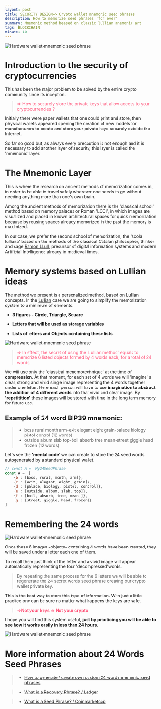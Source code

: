 ```yaml
---
layout: post
title: SECURITY DESIGN=> Crypto wallet mnemonic seed phrases
description: How to memorize seed phrases 'for ever'
summary: Mnemonic method beased on classic lullian mnemonic art
tags: BLOCKCHAIN
minute: 10
---
```


![Hardware wallet-mnemonic seed phrase](/assets/images/art/SEEDS/0.png)

# Introduction to the security of cryptocurrencies
This has been the major problem to be solved by the entire crypto community since its inception. 
> <span style="color:#ff597d">=> How to securely store the private keys that allow access to your cryptocurrencies ? </span>

Initially there were paper wallets that one could print and store, then physical wallets appeared opening the creation of new models for manufacturers to create and store your private keys securely outside the Internet.

So far so good but, as always every precaution is not enough and it is necessary to add another layer of security, this layer is called the 'mnemonic' layer.

# The Mnemonic Layer
This is where the research on ancient methods of memorization comes in, in order to be able to travel safely wherever one needs to go without needing anything more than one's own brain.

Among the ancient methods of memorization there is the 'classical school' method based on memory palaces or Roman 'LOCI', in which images are visualized and placed in known architectural spaces for quick memorization because by reusing spaces already memorized in the past the memory is maximized.

In our case, we prefer the second school of memorization, the 'scola lulliana' based on the methods of the classical Catalan philosopher, thinker and sage [Ramon LLull](https://fr.wikipedia.org/wiki/Raymond_Lulle), precursor of digital information systems and modern Artificial Intelligence already in medieval times.

# Memory systems based on Lullian ideas
The method we present is a personalized method, based on Lullian concepts. 
In the [Lullian](https://pure.uvt.nl/ws/portalfiles/portal/1439970/fulltext.pdf) case we are going to simplify the memorization system to a minimum of elements.

* __3 figures - Circle, Triangle, Square__

* __Letters that will be used as storage variables__

* __Lists of letters and Objects containing these lists__

![Hardware wallet-mnemonic seed phrase](/assets/images/art/SEEDS/A.png)

> <span style="color:#ff597d">=> In effect, the secret of using the 'Lullian method' equals to memorize 6 listed objects formed by 4 words each, for a total of 24 words.</span>

We will use only the 'classical menemotechnique' at the time of __compression__. At that moment, for each set of 4 words we will 'imagine' a clear, strong and vivid single image representing the 4 words together under one letter. Here each person will have to use __imagination to abstract the addition of 4 different words__ into that vivid and clear image. By __'repetitition'__ these images will be stored with time in the long term memory for future use.

## Example of 24 word BIP39 mnemonic:</span>
> * boss rural month arm-exit elegant eight grain-palace biology pistol control (12 words)
> * outside album slab top-boil absorb tree mean-street giggle head frozen (12 words)

Let's see the __'mental code'__ we can create to store the 24 seed words autogenerated by a standard physical wallet.

```javascript
// const A =  My24SeedPhrase 
const A =  [
    {b : [boss, rural, month, arm]},
    {c : [exit, elegant, eight, grain]},
    {d : [palace, biology, pistol, control]},
    {e : [outside, album, slab, top]},
    {f : [boil, absorb, tree, mean ]},
    {g : [street, giggle, head, frozen]}
]
```

# Remembering the 24 words

![Hardware wallet-mnemonic seed phrase](/assets/images/art/SEEDS/B.png)

Once these 6 images -objects- containing 4 words have been created, they will be saved under a letter each one of them.

To recall them just think of the letter and a vivid image will appear automatically representing the four 'decompressed'words. 

> By repeating the same process for the 6 letters we will be able to regenerate the 24 secret words seed phrase creating our crypto wallet private key.

This is the best way to store this type of information. With just a little practice one can be sure no matter what happens the keys are safe.

> <span style="color:#ff597d">=>__Not your keys => Not your crypto__</span>

I hope you will find this system useful, __just by practicing you will be able to see how it works easily in less than 24 hours.__

![Hardware wallet-mnemonic seed phrase](/assets/images/art/SEEDS/C.png)


# More information about 24 Words Seed Phrases

> * [How to generate / create own custom 24 word mnemonic seed phrases](https://allprivatekeys.com/mnemonic-code-converter)

> * [What is a Recovery Phrase? / Ledger](https://www.ledger.com/academy/crypto/what-is-a-recovery-phrase)

> * [What is a Seed Phrase? / Coinmarketcap](https://coinmarketcap.com/alexandria/glossary/seed)
